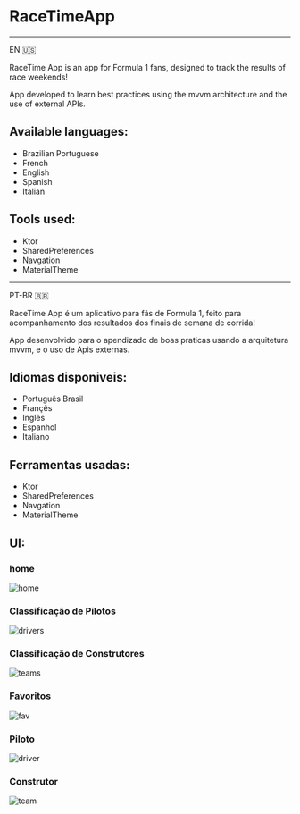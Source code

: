 # RaceTimeApp

---

EN 🇺🇸

RaceTime App is an app for Formula 1 fans, designed to track the results of race weekends!

App developed to learn best practices using the mvvm architecture and the use of external APIs.

## Available languages:

- Brazilian Portuguese
- French
- English
- Spanish
- Italian

## Tools used:

- Ktor
- SharedPreferences
- Navgation
- MaterialTheme

---

PT-BR 🇧🇷

RaceTime App é um aplicativo para fãs de Formula 1, feito para acompanhamento dos resultados dos finais de semana de corrida!

App desenvolvido para o apendizado de boas praticas usando a arquitetura mvvm, e o uso de Apis externas.

## Idiomas disponiveis:

- Português Brasil
- Françês
- Inglês
- Espanhol
- Italiano

## Ferramentas usadas:

- Ktor
- SharedPreferences
- Navgation
- MaterialTheme

## UI:

### home

![home](Images/last.png)

### Classificação de Pilotos

![drivers](Images/drivers.png)

### Classificação de Construtores

![teams](Images/teams.png)

### Favoritos

![fav](Images/fav.png)

### Piloto

![driver](Images/driver.png)

### Construtor

![team](Images/team.png) 
